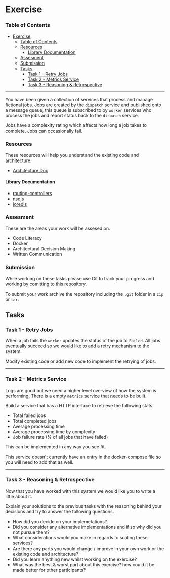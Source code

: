 # Exercise
### Table of Contents
- [Exercise](#exercise)
    - [Table of Contents](#table-of-contents)
    - [Resources](#resources)
      - [Library Documentation](#library-documentation)
    - [Assesment](#assesment)
    - [Submission](#submission)
  - [Tasks](#tasks)
    - [Task 1 - Retry Jobs](#task-1---retry-jobs)
    - [Task 2 - Metrics Service](#task-2---metrics-service)
    - [Task 3 - Reasoning & Retrospective](#task-3---reasoning--retrospective)

---
You have been given a collection of services that process and manage fictional jobs. Jobs are created by the `dispatch` service and published onto a message queue, this queue is subscribed to by `worker` services who process the jobs and report status back to the `dispatch` service.

Jobs have a complexity rating which affects how long a job takes to complete. Jobs can occasionally fail.

### Resources

These resources will help you understand the existing code and architecture.

- [Architecture Doc](ARCHITECTURE.md)

#### Library Documentation
- [routing-controllers](https://github.com/typestack/routing-controllers)
- [nsqjs](http://nsqjs.com/)
- [ioredis](https://github.com/luin/ioredis)


### Assesment

These are the areas your work will be assesed on.

- Code Literacy
- Docker
- Architectural Decision Making
- Written Communication


### Submission

While working on these tasks please use Git to track your progress and working by comitting to this repository.

To submit your work archive the repository including the `.git` folder in a `zip` or `tar`.


## Tasks

### Task 1 - Retry Jobs

When a job fails the `worker` updates the status of the job to `Failed`. All jobs eventually succeed so we would like to add a retry mechanism to the system.

Modify existing code or add new code to implement the retrying of jobs.

---
### Task 2 - Metrics Service

Logs are good but we need a higher level overview of how the system is performing, There is a empty `metrics` service that needs to be built.

Build a service that has a HTTP interface to retrieve the following stats.

- Total failed jobs
- Total completed jobs
- Average processing time
- Average processing time by complexity
- Job failure rate (% of all jobs that have failed)

This can be implemented in any way you see fit.

This service doesn't currently have an entry in the docker-compose file so you will need to add that as well. 

---
### Task 3 - Reasoning & Retrospective

Now that you have worked with this system we would like you to write a little about it. 

Explain your solutions to the previous tasks with the reasoning behind your decisions and try to answer the following questions.

- How did you decide on your implemetations?
- Did you consider any alternative implementations and if so why did you not pursue them?
- What considerations would you make in regards to scaling these services?
- Are there any parts you would change / improve in your own work or the existing code and architecture?
- Did you learn anything new whilst working on the exercise?
- What was the best & worst part about this exercise? how could it be made better for other participants?
